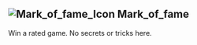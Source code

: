 ## ![Mark_of_fame_Icon](https://raw.githubusercontent.com/1IlIl/wikidata/main/achievement_icons/Mark_of_fame.png) Mark_of_fame





Win a rated game. No secrets or tricks here.

